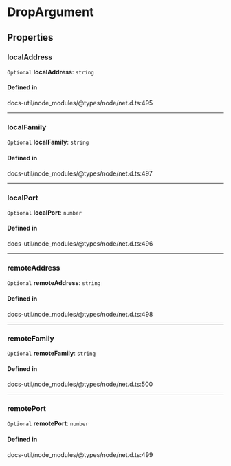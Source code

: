 # DropArgument

## Properties

### localAddress

 `Optional` **localAddress**: `string`

#### Defined in

docs-util/node_modules/@types/node/net.d.ts:495

___

### localFamily

 `Optional` **localFamily**: `string`

#### Defined in

docs-util/node_modules/@types/node/net.d.ts:497

___

### localPort

 `Optional` **localPort**: `number`

#### Defined in

docs-util/node_modules/@types/node/net.d.ts:496

___

### remoteAddress

 `Optional` **remoteAddress**: `string`

#### Defined in

docs-util/node_modules/@types/node/net.d.ts:498

___

### remoteFamily

 `Optional` **remoteFamily**: `string`

#### Defined in

docs-util/node_modules/@types/node/net.d.ts:500

___

### remotePort

 `Optional` **remotePort**: `number`

#### Defined in

docs-util/node_modules/@types/node/net.d.ts:499
